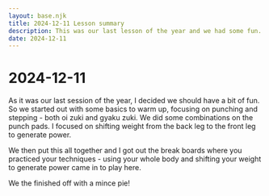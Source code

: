 ```yaml
---
layout: base.njk
title: 2024-12-11 Lesson summary
description: This was our last lesson of the year and we had some fun. We started out with some basics but quickly moved on to working with pads and break boards.
date: 2024-12-11
---
```

# 2024-12-11

As it was our last session of the year, I decided we should have a bit of fun. So we started out with some basics to warm up, focusing on punching and stepping - both oi zuki and gyaku zuki. We did some combinations on the punch pads. I focused on shifting weight from the back leg to the front leg to generate power. 

We then put this all together and I got out the break boards where you practiced your techniques - using your whole body and shifting your weight to generate power came in to play here.

We the finished off with a mince pie!
